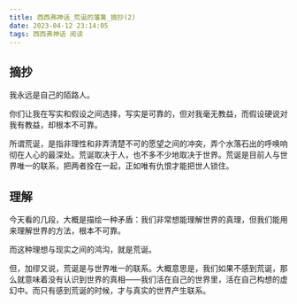 ```yaml
---
title: 西西弗神话_荒诞的藩篱_摘抄(2)
date: 2023-04-12 23:14:05
tags: 西西弗神话 阅读
---
```


## 摘抄
我永远是自己的陌路人。

你们让我在写实和假设之间选择，写实是可靠的，但对我毫无教益，而假设硬说对我有教益，却根本不可靠。

所谓荒诞，是指非理性和非弄清楚不可的愿望之间的冲突，弄个水落石出的呼唤响彻在人心的最深处。荒诞取决于人，也不多不少地取决于世界。荒诞是目前人与世界唯一的联系，把两者拴在一起，正如唯有仇恨才能把世人锁住。

## 理解
今天看的几段，大概是描绘一种矛盾：我们非常想能理解世界的真理，但我们能用来理解世界的方法，根本不可靠。

而这种理想与现实之间的鸿沟，就是荒诞。

但，加缪又说，荒诞是与世界唯一的联系。大概意思是，我们如果不感到荒诞，那么就意味着没有认识到世界的真相——我们活在自己的世界里，活在自己构想的虚幻中。而只有感到荒诞的时候，才与真实的世界产生联系。